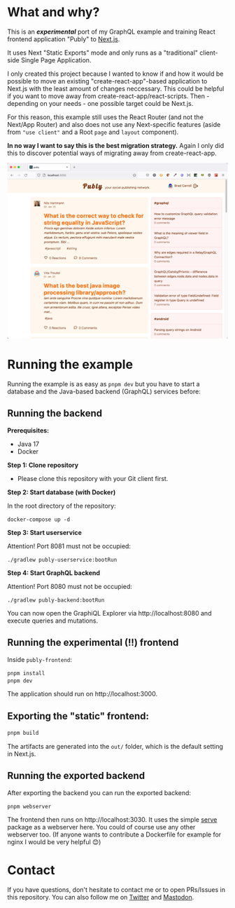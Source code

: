 # What and why?

This is an **_experimental_** port of my GraphQL example and training React frontend application "Publy" to [Next.js](https://nextjs.org/).

It uses Next "Static Exports" mode and only runs as a "traditional" client-side Single Page Application.

I only created this project because I wanted to know if and how it would be possible to move an existing "create-react-app"-based application to Next.js with the least amount of changes neccessary. This could be helpful if you want to move away from create-react-app/react-scripts. Then - depending on your needs - one possible target could be Next.js.

For this reason, this example still uses the React Router (and not the Next/App Router) and also does not use any Next-specific features (aside from `"use client"` and a Root `page` and `layout` component). 

**In no way I want to say this is the best migration strategy.** Again I only did this to discover potential ways of migrating away from create-react-app.

![Screenshot showing the publy example applcation](../publy-screenshot.png)

# Running the example

Running the example is as easy as `pnpm dev` but you have to start a database and the Java-based backend (GraphQL) services before:

## Running the backend

**Prerequisites:**

- Java 17
- Docker

**Step 1: Clone repository**

- Please clone this repository with your Git client first.

**Step 2: Start database (with Docker)**

In the root directory of the repository:

```
docker-compose up -d

```
**Step 3: Start userservice**

Attention! Port 8081 must not be occupied:

```
./gradlew publy-userservice:bootRun
```

**Step 4: Start GraphQL backend**

Attention! Port 8080 must not be occupied:
```
./gradlew publy-backend:bootRun

```
You can now open the GraphiQL Explorer via http://localhost:8080 and execute queries and mutations.

## Running the experimental (!!) frontend

Inside `publy-frontend`:

```bash
pnpm install
pnpm dev
```

The application should run on http://localhost:3000.

## Exporting the "static" frontend:

```bash
pnpm build
```

The artifacts are generated into the `out/` folder, which is the default setting in Next.js.

## Running the exported backend

After exporting the backend you can run the exported backend:

```
pnpm webserver
```

The frontend then runs on http://localhost:3030. It uses the simple [serve](https://www.npmjs.com/package/serve) package as a webserver here. You could of course use any other webserver too. (If anyone wants to contribute a Dockerfile for example for nginx I would be very helpful 😊)

# Contact

If you have questions, don't hesitate to contact me or to open PRs/Issues in this repository. You can also follow me on [Twitter](https://twitter.com/nilshartmann) and [Mastodon](https://norden.social/@nilshartmann).

